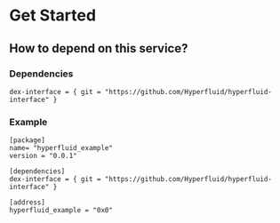 # Get Started

## How to depend on this service? <a href="#how-to-depend-on-this-service" id="how-to-depend-on-this-service"></a>

### Dependencies

```
dex-interface = { git = "https://github.com/Hyperfluid/hyperfluid-interface" }

```

### Example

```
[package]
name= "hyperfluid_example"
version = "0.0.1"

[dependencies]
dex-interface = { git = "https://github.com/Hyperfluid/hyperfluid-interface" }

[address]
hyperfluid_example = "0x0"

```

